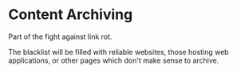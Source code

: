 # Content Archiving
Part of the fight against link rot.

The blacklist will be filled with reliable websites, those hosting web applications, or other pages which don't make sense to archive.


